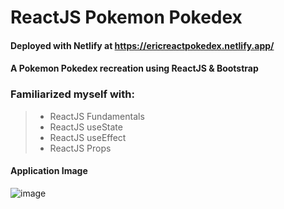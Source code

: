 # ReactJS Pokemon Pokedex
#### Deployed with Netlify at https://ericreactpokedex.netlify.app/

#### A Pokemon Pokedex recreation using ReactJS & Bootstrap

### Familiarized myself with: 
> - ReactJS Fundamentals
> - ReactJS useState
> - ReactJS useEffect
> - ReactJS Props

#### Application Image
![image](https://user-images.githubusercontent.com/91664359/156673702-50238a94-7dff-4609-aaca-6d6dec592218.png)



